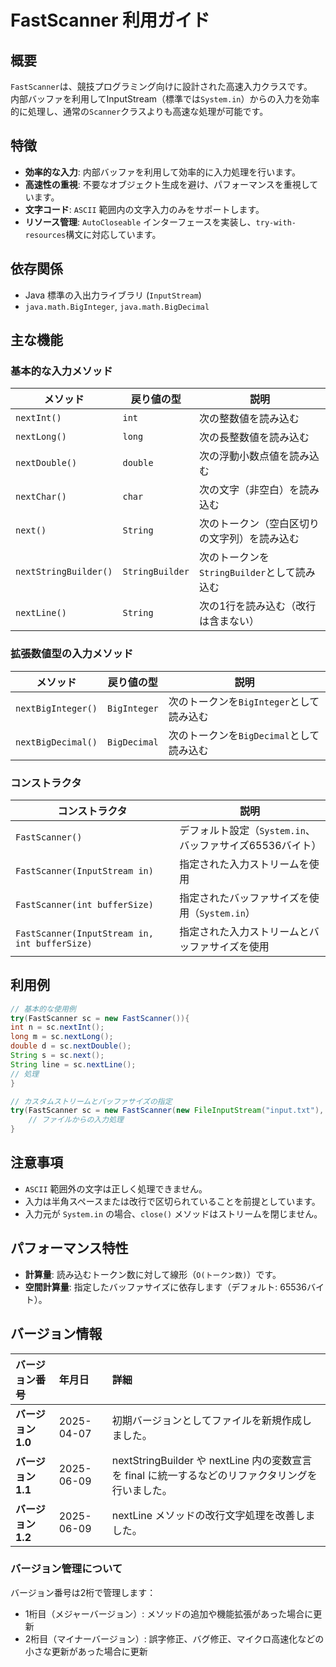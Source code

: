 # FastScanner 利用ガイド

## 概要

`FastScanner`は、競技プログラミング向けに設計された高速入力クラスです。  
内部バッファを利用してInputStream（標準では`System.in`）からの入力を効率的に処理し、通常の`Scanner`クラスよりも高速な処理が可能です。

## 特徴

- **効率的な入力**: 内部バッファを利用して効率的に入力処理を行います。
- **高速性の重視**: 不要なオブジェクト生成を避け、パフォーマンスを重視しています。
- **文字コード**: `ASCII` 範囲内の文字入力のみをサポートします。
- **リソース管理**: `AutoCloseable` インターフェースを実装し、`try-with-resources`構文に対応しています。

## 依存関係

- Java 標準の入出力ライブラリ (`InputStream`)
- `java.math.BigInteger`, `java.math.BigDecimal`

## 主な機能

### 基本的な入力メソッド

| メソッド                  | 戻り値の型           | 説明                            |
|-----------------------|-----------------|-------------------------------|
| `nextInt()`           | `int`           | 次の整数値を読み込む                    |
| `nextLong()`          | `long`          | 次の長整数値を読み込む                   |
| `nextDouble()`        | `double`        | 次の浮動小数点値を読み込む                 |
| `nextChar()`          | `char`          | 次の文字（非空白）を読み込む                |
| `next()`              | `String`        | 次のトークン（空白区切りの文字列）を読み込む        |
| `nextStringBuilder()` | `StringBuilder` | 次のトークンを`StringBuilder`として読み込む |
| `nextLine()`          | `String`        | 次の1行を読み込む（改行は含まない）            |

### 拡張数値型の入力メソッド

| メソッド               | 戻り値の型        | 説明                         |
|--------------------|--------------|----------------------------|
| `nextBigInteger()` | `BigInteger` | 次のトークンを`BigInteger`として読み込む |
| `nextBigDecimal()` | `BigDecimal` | 次のトークンを`BigDecimal`として読み込む |

### コンストラクタ

| コンストラクタ                                       | 説明                                   |
|-----------------------------------------------|--------------------------------------|
| `FastScanner()`                               | デフォルト設定（`System.in`、バッファサイズ65536バイト） |
| `FastScanner(InputStream in)`                 | 指定された入力ストリームを使用                      |
| `FastScanner(int bufferSize)`                 | 指定されたバッファサイズを使用（`System.in`）         |
| `FastScanner(InputStream in, int bufferSize)` | 指定された入力ストリームとバッファサイズを使用              |

## 利用例

```java
// 基本的な使用例
try(FastScanner sc = new FastScanner()){
int n = sc.nextInt();
long m = sc.nextLong();
double d = sc.nextDouble();
String s = sc.next();
String line = sc.nextLine();
// 処理
} 

// カスタムストリームとバッファサイズの指定
try(FastScanner sc = new FastScanner(new FileInputStream("input.txt"), 8192)) {
	// ファイルからの入力処理
}
```

## 注意事項

- `ASCII` 範囲外の文字は正しく処理できません。
- 入力は半角スペースまたは改行で区切られていることを前提としています。
- 入力元が `System.in` の場合、`close()` メソッドはストリームを閉じません。

## パフォーマンス特性

- **計算量**: 読み込むトークン数に対して線形（`O(トークン数)`）です。
- **空間計算量**: 指定したバッファサイズに依存します（デフォルト: 65536バイト）。

## バージョン情報

| バージョン番号       | 年月日        | 詳細                                                                 |
|:--------------|:-----------|:-------------------------------------------------------------------|
| **バージョン 1.0** | 2025-04-07 | 初期バージョンとしてファイルを新規作成しました。                                           |
| **バージョン 1.1** | 2025-06-09 | nextStringBuilder や nextLine 内の変数宣言を final に統一するなどのリファクタリングを行いました。 |
| **バージョン 1.2** | 2025-06-09 | nextLine メソッドの改行文字処理を改善しました。                                       |

### バージョン管理について

バージョン番号は2桁で管理します：
- 1桁目（メジャーバージョン）: メソッドの追加や機能拡張があった場合に更新
- 2桁目（マイナーバージョン）: 誤字修正、バグ修正、マイクロ高速化などの小さな更新があった場合に更新

